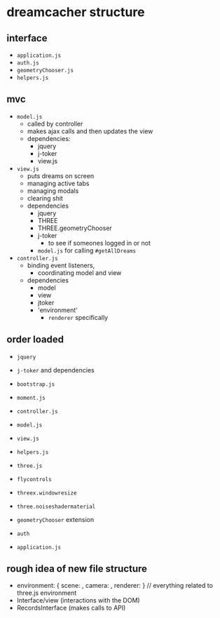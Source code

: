 # dreamcacher structure

## interface

- `application.js`
- `auth.js`
- `geometryChooser.js`
- `helpers.js`

## mvc

- `model.js`
  - called by controller
  - makes ajax calls and then updates the view
  - dependencies:
    - jquery
    - j-toker
    - view.js
- `view.js`
  - puts dreams on screen
  - managing active tabs
  - managing modals
  - clearing shit
  - dependencies
    - jquery
    - THREE
    - THREE.geometryChooser
    - j-toker
      - to see if someones logged in or not
    - `model.js` for calling `#getAllDreams`
- `controller.js`
  - binding event listeners,
    - coordinating model and view
  - dependencies
    - model
    - view
    - jtoker
    - 'environment'
      - `renderer` specifically

## order loaded

- `jquery`
- `j-toker` and dependencies
- `bootstrap.js`
- `moment.js`

- `controller.js`
- `model.js`
- `view.js`

- `helpers.js`

- `three.js`
- `flycontrols`
- `threex.windowresize`
- `three.noiseshadermaterial`
- `geometryChooser` extension

- `auth`
- `application.js`

## rough idea of new file structure
  - environment: {
    scene: ,
    camera: ,
    renderer:
  } // everything related to three.js environment
  - Interface/view (interactions with the DOM)
  - RecordsInterface (makes calls to API)
